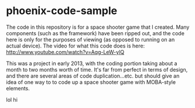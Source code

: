 phoenix-code-sample
===================

The code in this repository is for a space shooter game that I created. Many components (such as the framework) have been ripped out, and the code here is only for the purposes of viewing (as opposed to running on an actual device). The video for what this code does is here: http://www.youtube.com/watch?v=Aqg-LeW-ylQ

This was a project in early 2013, with the coding portion taking about a month to two months worth of time. It's far from perfect in terms of design, and there are several areas of code duplication...etc. but should give an idea of one way to to code up a space shooter game with MOBA-style elements.

lol hi
